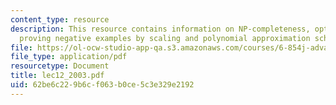```yaml
---
content_type: resource
description: This resource contains information on NP-completeness, optimisation problems,
  proving negative examples by scaling and polynomial approximation schemes.
file: https://ol-ocw-studio-app-qa.s3.amazonaws.com/courses/6-854j-advanced-algorithms-fall-2005/62be6c229b6cf063b0ce5c3e329e2192_lec12_2003.pdf
file_type: application/pdf
resourcetype: Document
title: lec12_2003.pdf
uid: 62be6c22-9b6c-f063-b0ce-5c3e329e2192
---
```

